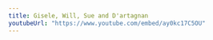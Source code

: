 ```yaml
---
title: Gisele, Will, Sue and D'artagnan
youtubeUrl: "https://www.youtube.com/embed/ay0kc17C5OU"
---
```

